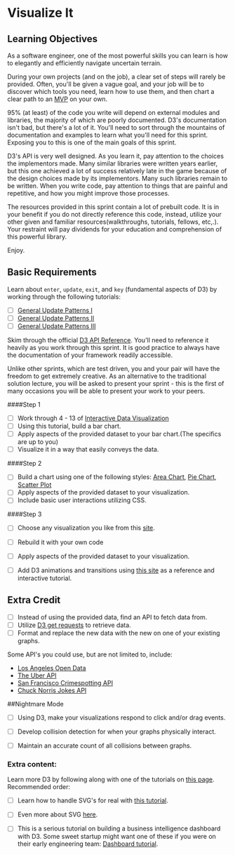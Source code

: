 # Visualize It

## Learning Objectives

As a software engineer, one of the most powerful skills you can learn is how to elegantly and efficiently navigate uncertain terrain.

During your own projects (and on the job), a clear set of steps will rarely be provided. Often, you'll be given a vague goal, and your job will be to discover which tools you need, learn how to use them, and then chart a clear path to an [MVP](http://en.wikipedia.org/wiki/Minimum_viable_product) on your own.

95% (at least) of the code you write will depend on external modules and libraries, the majority of which are poorly documented. D3's documentation isn't bad, but there's a lot of it. You'll need to sort through the mountains of documentation and examples to learn what you'll need for this sprint. Exposing you to this is one of the main goals of this sprint.

D3's API is very well designed.  As you learn it, pay attention to the choices the implementors made.  Many similar libraries were written years earlier, but this one achieved a lot of success relatively late in the game because of the design choices made by its implementors.  Many such libraries remain to be written.  When you write code, pay attention to things that are painful and repetitive, and how you might improve those processes.

The resources provided in this sprint contain a lot of prebuilt code. It is in your benefit if you do not directly reference this code, instead, utilize your other given and familiar resources(walkthroughs, tutorials, fellows, etc,.). Your restraint will pay dividends for your education and comprehension of this powerful library.

Enjoy.

## Basic Requirements

Learn about `enter`, `update`, `exit`, and `key` (fundamental aspects of D3) by working through the following tutorials:

  - [ ] [General Update Patterns I](http://bl.ocks.org/3808218)
  - [ ] [General Update Patterns II](http://bl.ocks.org/3808221)
  - [ ] [General Update Patterns III](http://bl.ocks.org/mbostock/3808234)
  
Skim through the official [D3 API Reference](https://github.com/mbostock/d3/wiki/API-Reference). You'll need to reference it heavily as you work through this sprint. It is good practice to always have the documentation of your framework readily accessible.

Unlike other sprints, which are test driven, you and your pair will have the freedom to get extremely creative. As an alternative to the traditional solution lecture, you will be asked to present your sprint - this is the first of many occasions you will be able to present your work to your peers. 

####Step 1
- [ ] Work through 4 - 13 of [Interactive Data Visualization](http://alignedleft.com/tutorials/d3)
- [ ] Using this tutorial, build a bar chart.
- [ ] Apply aspects of the provided dataset to your bar chart.(The specifics are up to you)
- [ ] Visualize it in a way that easily conveys the data.

####Step 2
- [ ] Build a chart using one of the following styles: [Area Chart](http://bl.ocks.org/mbostock/3883195), [Pie Chart](http://bl.ocks.org/mbostock/3887235),
  [Scatter Plot](http://bl.ocks.org/mbostock/3887118)
- [ ] Apply aspects of the provided dataset to your visualization. 
- [ ] Include basic user interactions utilizing CSS.

####Step 3
- [ ] Choose any visualization you like from this [site](https://github.com/mbostock/d3/wiki/Gallery).
- [ ] Rebuild it with your own code
- [ ] Apply aspects of the provided dataset to your visualization. 
- [ ] Add D3 animations and transitions using [this site](http://alignedleft.com/projects/2014/easy-as-pi/) as a reference and interactive tutorial. 


## Extra Credit
- [ ] Instead of using the provided data, find an API to fetch data from.
- [ ] Utilize [D3 get requests](https://github.com/mbostock/d3/wiki/Requests) to retrieve data.
- [ ] Format and replace the new data with the new on one of your existing graphs.

Some API's you could use, but are not limited to, include:
- [Los Angeles Open Data](https://data.lacity.org/)
- [The Uber API](https://developer.uber.com/)
- [San Francisco Crimespotting API](http://sanfrancisco.crimespotting.org/api)
- [Chuck Norris Jokes API](http://www.icndb.com/api/)

##Nightmare Mode
- [ ] Using D3, make your visualizations respond to click and/or drag events.
- [ ] Develop collision detection for when your graphs physically interact.
- [ ] Maintain an accurate count of all collisions between graphs.



### Extra content:

Learn more D3 by following along with one of the tutorials on [this page]. Recommended order:


  - [ ] Learn how to handle SVG's for real with [this tutorial](https://www.dashingd3js.com/svg-paths-and-d3js).
  - [ ] Even more about SVG [here](http://alignedleft.com/tutorials/d3/an-svg-primer).
  - [ ] This is a serious tutorial on building a business intelligence dashboard with D3. Some sweet startup might want one of these if you were on their early engineering team: [Dashboard tutorial](http://mobiledevmemo.com/building-a-lightweight-flexible-d3-js-dashboard-part-1-of-2/).


[d3]:http://d3js.org/
[svg element]:https://developer.mozilla.org/en-US/docs/SVG
[css3 animations]:https://developer.mozilla.org/en-US/docs/CSS/Tutorials/Using_CSS_animations
[this page]:https://github.com/mbostock/d3/wiki/Tutorials
[Manipulating data like a boss with d3]:http://www.jeromecukier.net/blog/2012/05/28/manipulating-data-like-a-boss-with-d3/
[particle system]:http://en.wikipedia.org/wiki/Particle_system
[thread]:http://en.wikipedia.org/wiki/Thread_(computing)
[Using animations and transitions effectively]:http://blog.visual.ly/creating-animations-and-transitions-with-d3-js/
[Animated Pie Charts with Text]:http://blog.stephenboak.com/2011/08/07/easy-as-a-pie.html
